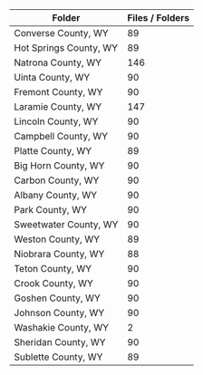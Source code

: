 | Folder                 |   Files / Folders |
|------------------------|-------------------|
| Converse County, WY    |                89 |
| Hot Springs County, WY |                89 |
| Natrona County, WY     |               146 |
| Uinta County, WY       |                90 |
| Fremont County, WY     |                90 |
| Laramie County, WY     |               147 |
| Lincoln County, WY     |                90 |
| Campbell County, WY    |                90 |
| Platte County, WY      |                89 |
| Big Horn County, WY    |                90 |
| Carbon County, WY      |                90 |
| Albany County, WY      |                90 |
| Park County, WY        |                90 |
| Sweetwater County, WY  |                90 |
| Weston County, WY      |                89 |
| Niobrara County, WY    |                88 |
| Teton County, WY       |                90 |
| Crook County, WY       |                90 |
| Goshen County, WY      |                90 |
| Johnson County, WY     |                90 |
| Washakie County, WY    |                 2 |
| Sheridan County, WY    |                90 |
| Sublette County, WY    |                89 |